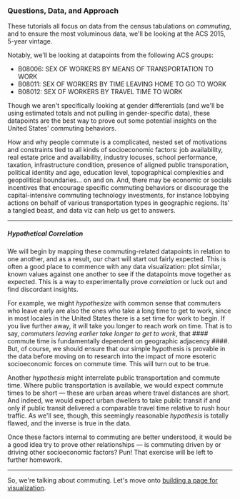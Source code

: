 ### Questions, Data, and Approach

These tutorials all focus on data from the census tabulations on *commuting*, and to ensure the most voluminous data, we'll be looking at the ACS 2015, 5-year vintage.

Notably, we'll be looking at datapoints from the following ACS groups:

- B08006: SEX OF WORKERS BY MEANS OF TRANSPORTATION TO WORK
- B08011: SEX OF WORKERS BY TIME LEAVING HOME TO GO TO WORK
- B08012: SEX OF WORKERS BY TRAVEL TIME TO WORK	

Though we aren't specifically looking at gender differentials (and we'll be using estimated totals and not pulling in gender-specific data), these datapoints are the best way to prove out some potential insights on the United States' commuting behaviors.

How and why people commute is a complicated, nested set of motivations and constraints tied to all kinds of socioeconomic factors: job availability, real estate price and availability, industry locuses, school performance, taxation, infrastructure condition, presence of aligned public transporation, political identity and age, education level, topographical complexities and geopolitical boundaries... on and on. And, there may be economic or socials incentives that encourage specific commuting behaviors or discourage the capital-intensive commuting technology investments, for instance lobbying actions on behalf of various transportation types in geographic regions. Its' a tangled beast, and data viz can help us get to answers.

----

##### Hypothetical Correlation

We will begin by mapping these commuting-related datapoints in relation to one another, and as a result, our chart will start out fairly expected. This is often a good place to commence with any data visualization: plot similar, known values against one another to see if the datapoints move together as expected. This is a way to experimentally prove *correlation* or luck out and find discordant insights.

For example, we might *hypothesize* with common sense that commuters who leave early are also the ones who take a long time to get to work, since in most locales in the United States there is a set time for work to begin. If you live further away, it will take you longer to reach work on time. That is to say, *commuters leaving earlier take longer to get to work*, that #### commute time is fundamentally dependent on geographic adjacency ####. But, of course, we should ensure that our simple hypothesis is provable in the data before moving on to research into the impact of more esoteric socioeconomic forces on commute time. This will turn out to be true.

Another *hypothesis* might interrelate public transportation and commute time. Where public transportation is available, we would expect commute times to be short — these are urban areas where travel distances are short. And indeed, we would expect urban dwellers to take public transit if and only if public transit delivered a comparable travel time relative to rush hour traffic. As we'll see, though, this seemingly reasonable *hypothesis* is totally flawed, and the inverse is true in the data.

Once these factors internal to commuting are better understood, it would be a good idea try to prove other relationships — is commuting driven by or driving other socioeconomic factors? Pun! That exercise will be left to further homework.

-----

So, we're talking about commuting. Let's move onto [building a page for visualization](container.md).
